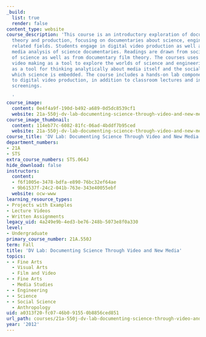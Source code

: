 ```yaml
---
_build:
  list: true
  render: false
content_type: website
course_description: 'This course is an introductory exploration of documentary film
  theory and production, focusing on documentaries about science, engineering, and
  related fields. Students engage in digital video production as well as social and
  media analysis of science documentaries. Readings are drawn from social studies
  of science as well as from documentary film theory. The courses uses documentary
  video making as a tool to explore the worlds of science and engineering, as well
  as a tool for thinking analytically about media itself and the social worlds in
  which science is embedded. The course includes a hands-on lab component devoted
  to digital video production, in addition to classroom lectures and in-class film
  screenings.

  '
course_image:
  content: 0e4f4a9f-190d-b492-a689-0d5dc8539cf1
  website: 21a-550j-dv-lab-documenting-science-through-video-and-new-media-fall-2012
course_image_thumbnail:
  content: 114eb77c-6082-81fc-06ad-4bddf7b95ced
  website: 21a-550j-dv-lab-documenting-science-through-video-and-new-media-fall-2012
course_title: 'DV Lab: Documenting Science Through Video and New Media'
department_numbers:
- 21A
- STS
extra_course_numbers: STS.064J
hide_download: false
instructors:
  content:
  - f6f1005e-3478-bdfa-e890-76bc32ef64ae
  - 9b61537f-24c2-041b-763e-343e40055ebf
  website: ocw-www
learning_resource_types:
- Projects with Examples
- Lecture Videos
- Written Assignments
legacy_uid: 4a249e9b-4ed3-be76-248b-5073e8f0a330
level:
- Undergraduate
primary_course_number: 21A.550J
term: Fall
title: 'DV Lab: Documenting Science Through Video and New Media'
topics:
- - Fine Arts
  - Visual Arts
  - Film and Video
- - Fine Arts
  - Media Studies
- - Engineering
- - Science
- - Social Science
  - Anthropology
uid: a0313f20-fc07-46b0-9155-0b8856ced851
url_path: courses/21a-550j-dv-lab-documenting-science-through-video-and-new-media-fall-2012
year: '2012'
---
```

